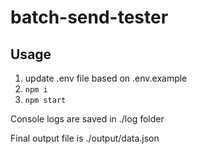 # batch-send-tester

## Usage
1. update .env file based on .env.example
1. `npm i`
1. `npm start`

Console logs are saved in ./log folder

Final output file is ./output/data.json


